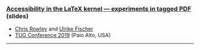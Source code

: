 

### <a href="{{site.baseurl}}/publications/2019-08-CAR-TUG-tagged-pdf-slides.pdf" target="_blank">Accessibility in the LaTeX kernel — experiments in tagged PDF</a> (slides)

+ [Chris Rowley]({{site.baseurl}}/about/team/#chris-rowley) and [Ulrike Fischer]({{site.baseurl}}/about/team/#ulrike-fischer)
+ [TUG Conference 2019](http://tug.org/tug2019/) (Palo Alto, USA)




***
